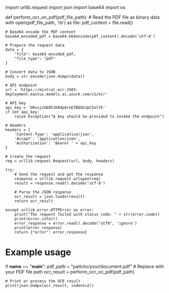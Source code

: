 import urllib.request
import json
import base64
import os

def perform_ocr_on_pdf(pdf_file_path):
    # Read the PDF file as binary data
    with open(pdf_file_path, 'rb') as file:
        pdf_content = file.read()
    
    # Base64 encode the PDF content
    base64_encoded_pdf = base64.b64encode(pdf_content).decode('utf-8')
    
    # Prepare the request data
    data = {
        "file": base64_encoded_pdf,
        "file_type": "pdf"
    }
    
    # Convert data to JSON
    body = str.encode(json.dumps(data))
    
    # API endpoint
    url = 'https://mistral-ocr-2503-deployment.eastus.models.ai.azure.com/v1/ocr'
    
    # API key
    api_key = 'bRvujzGE0hJK84pArnEfBQGbJpC5olYh'
    if not api_key:
        raise Exception("A key should be provided to invoke the endpoint")
    
    # Headers
    headers = {
        'Content-Type': 'application/json',
        'Accept': 'application/json',
        'Authorization': 'Bearer ' + api_key
    }
    
    # Create the request
    req = urllib.request.Request(url, body, headers)
    
    try:
        # Send the request and get the response
        response = urllib.request.urlopen(req)
        result = response.read().decode('utf-8')
        
        # Parse the JSON response
        ocr_result = json.loads(result)
        return ocr_result
    
    except urllib.error.HTTPError as error:
        print("The request failed with status code: " + str(error.code))
        print(error.info())
        error_response = error.read().decode("utf8", 'ignore')
        print(error_response)
        return {"error": error_response}

# Example usage
if __name__ == "__main__":
    pdf_path = "path/to/your/document.pdf"  # Replace with your PDF file path
    ocr_result = perform_ocr_on_pdf(pdf_path)
    
    # Print or process the OCR result
    print(json.dumps(ocr_result, indent=2))
